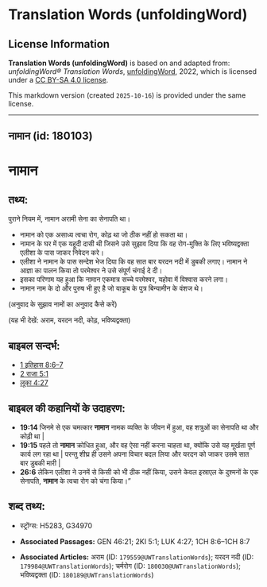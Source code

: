 # Translation Words (unfoldingWord)

## License Information

**Translation Words (unfoldingWord)** is based on and adapted from: _unfoldingWord® Translation Words_, [unfoldingWord](https://unfoldingword.org/utw), 2022, which is licensed under a [CC BY-SA 4.0 license](https://creativecommons.org/licenses/by-sa/4.0/legalcode.en).

This markdown version (created `2025-10-16`) is provided under the same license.



--------------------------------

## नामान (id: 180103)

नामान
=====

तथ्य:
-----

पुराने नियम में, नामान अरामी सेना का सेनापति था।

* नामान को एक असाध्य त्वचा रोग, कोढ़ था जो ठीक नहीं हो सकता था।
* नामान के घर में एक यहूदी दासी थी जिसने उसे सुझाव दिया कि वह रोग\-मुक्ति के लिए भविष्यद्वक्ता एलीशा के पास जाकर निवेदन करे।
* एलीशा ने नामान के पास सन्देश भेज दिया कि वह सात बार यरदन नदी में डुबकी लगाए। नामान ने आज्ञा का पालन किया तो परमेश्वर ने उसे संपूर्ण चंगाई दे दी।
* इसका परिणाम यह हुआ कि नामान एकमात्र सच्चे परमेश्वर, यहोवा में विश्वास करने लगा।
* नामान नाम के दो और पुरुष भी हुए है जो याकूब के पुत्र बिन्यामीन के वंशज थे।

(अनुवाद के सुझाव नामों का अनुवाद कैसे करें)

(यह भी देखें: अराम, यरदन नदी, कोढ़, भविष्यद्वक्ता)

बाइबल सन्दर्भ:
--------------

* [1 इतिहास 8:6–7](https://ref.ly/1Chr0:0)
* [2 राजा 5:1](https://ref.ly/2Kgs0:0)
* [लूका 4:27](https://ref.ly/Luke4:27)

बाइबल की कहानियों के उदाहरण:
----------------------------

* **19:14** जिनमे से एक चमत्कार **नामान** नामक व्यक्ति के जीवन में हुआ, वह शत्रुओं का सेनापति था और कोढ़ी था \|
* **19:15** पहले तो **नामान** क्रोधित हुआ, और वह ऐसा नहीं करना चाहता था, क्योंकि उसे यह मूर्खता पूर्ण कार्य लग रहा था \| परन्तु शीघ्र ही उसने अपना विचार बदल लिया और यरदन को जाकर उसमे सात बार डुबकी मारी \|
* **26:6** लेकिन एलीशा ने उनमें से किसी को भी ठीक नहीं किया, उसने केवल इस्राएल के दुश्मनों के एक सेनापति, **नामान** के त्वचा रोग को चंगा किया।”

शब्द तथ्य:
----------

* स्ट्रोंग्स: H5283, G34970

* **Associated Passages:** GEN 46:21; 2KI 5:1; LUK 4:27; 1CH 8:6–1CH 8:7
* **Associated Articles:** अराम (ID: `179559@UWTranslationWords`); यरदन नदी (ID: `179984@UWTranslationWords`); चर्मरोग (ID: `180030@UWTranslationWords`); भविष्यद्वक्ता (ID: `180189@UWTranslationWords`)

